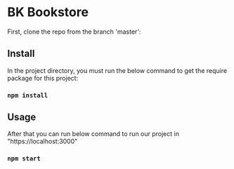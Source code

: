 # BK Bookstore
First, clone the repo from the branch 'master':
## Install
In the project directory, you must run the below command to get the require package for this project:

### `npm install`
## Usage
After that you can run below command to run our project in "https://localhost:3000"
### `npm start`


